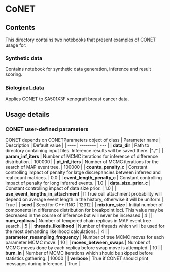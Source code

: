 # CoNET

## Contents
This directory contains two notebooks that present examples of CONET usage for:
### Synthetic data
  Contains notebook for synthetic data generation, inference and result scoring.
### Biological_data
  Applies CONET to SA501X3F xenograft breast cancer data.
## Usage details
### CONET user-defined parameters
 CONET depends on CONETParameters object of class 
| Parameter name | Description | Default value |
| ---- | -------- | --- |
| **data_dir** | Path to directory containing input files. Inference results will be saved there.  |"./" |
| **param_inf_iters** | Number of MCMC iterations for inference of difference distribution. | 100000 |
| **pt_inf_iters** | Number of MCMC iterations for the search of MAP event tree. | 100000 |
| **counts_penalty_c** | Constant controlling impact of penalty for latge discrepancies between inferred and real count matrices. | 0.0 |
| **event_length_penalty_c** | Constant controlling impact of penalty for long inferred events. | 1.0 |
| **data_size_prior_c** | Constant controlling impact of data size prior. | 1.0 |
| **use_event_lengths_in_attachment** | If True cell attachment probability will depend on average event length in the history, otherwise it will be uniform.| True |
| **seed** | Seed for C++ RNG | 12312 |
| **mixture_size** | Initial number of components in difference distribution for breakpoint loci. This value may be decreased in the course of inference but will never be increased.| 4 |
| **num_replicas** | Number of tempered chain replicas in MAP event tree search. | 5 |
| **threads_likelihood** | Number of threads which will be used for the most demanding likelihood calculations. | 4 |
| **parameter_resampling_frequency** | Number of tree MCMC moves for each parameter MCMC move. | 10 |
| **moves_between_swaps** | Number of MCMC moves done by each replica before swap move is attempted. | 10 |
| **burn_in** | Number of MCMC iterations which should be skipped before statistics gathering. | 10000 |
| **verbose** | True if CONET should print messages during inference. | True |
